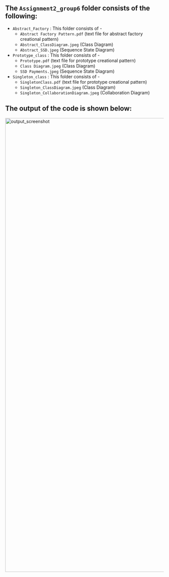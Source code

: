 ## The `Assignment2_group6` folder consists of the following:
- `Abstract_Factory` : This folder consists of -
  - `Abstract Factory Pattern.pdf` (text file for abstract factory creational pattern)
  - `Abstract_ClassDiagram.jpeg` (Class Diagram)
  - `Abstract_SSD.jpeg` (Sequence State Diagram)
- `Prototype_class` : This folder consists of -
  - `Prototype.pdf` (text file for prototype creational pattern)
  - `Class Diagram.jpeg` (Class Diagram)
  - `SSD Payments.jpeg` (Sequence State Diagram)
- `Singleton_class` : This folder consists of -
  - `SingletonClass.pdf` (text file for prototype creational pattern)
  - `Singleton_ClassDiagram.jpeg` (Class Diagram)
  - `Singleton_CollaborationDiagram.jpeg` (Collaboration Diagram)

## The output of the code is shown below:

<img width="1440" alt="output_screenshot" src="https://user-images.githubusercontent.com/79885052/158544213-dc0d9a7a-5ea0-4d18-937e-8292fe659f89.png">
